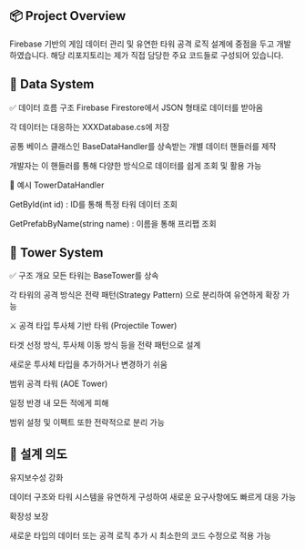 ## 📦 Project Overview
Firebase 기반의 게임 데이터 관리 및 유연한 타워 공격 로직 설계에 중점을 두고 개발하였습니다. 해당 리포지토리는 제가 직접 담당한 주요 코드들로 구성되어 있습니다.

## 🔧 Data System
✅ 데이터 흐름 구조
Firebase Firestore에서 JSON 형태로 데이터를 받아옴

각 데이터는 대응하는 XXXDatabase.cs에 저장

공통 베이스 클래스인 BaseDataHandler를 상속받는 개별 데이터 핸들러를 제작

개발자는 이 핸들러를 통해 다양한 방식으로 데이터를 쉽게 조회 및 활용 가능

📁 예시
TowerDataHandler

GetById(int id) : ID를 통해 특정 타워 데이터 조회

GetPrefabByName(string name) : 이름을 통해 프리팹 조회

## 🏰 Tower System
✅ 구조 개요
모든 타워는 BaseTower를 상속

각 타워의 공격 방식은 전략 패턴(Strategy Pattern) 으로 분리하여 유연하게 확장 가능

⚔️ 공격 타입
투사체 기반 타워 (Projectile Tower)

타겟 선정 방식, 투사체 이동 방식 등을 전략 패턴으로 설계

새로운 투사체 타입을 추가하거나 변경하기 쉬움

범위 공격 타워 (AOE Tower)

일정 반경 내 모든 적에게 피해

범위 설정 및 이펙트 또한 전략적으로 분리 가능
## 🧠 설계 의도
유지보수성 강화

데이터 구조와 타워 시스템을 유연하게 구성하여 새로운 요구사항에도 빠르게 대응 가능

확장성 보장

새로운 타입의 데이터 또는 공격 로직 추가 시 최소한의 코드 수정으로 적용 가능

